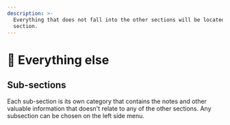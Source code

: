 ```yaml
---
description: >-
  Everything that does not fall into the other sections will be located in this
  section.
---
```


# 📒 Everything else

## Sub-sections

Each sub-section is its own category that contains the notes and other valuable information that doesn't relate to any of the other sections. Any subsection can be chosen on the left side menu.
